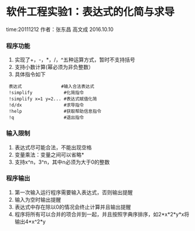 # 软件工程实验1：表达式的化简与求导
time:20111212
作者：张东昌 高文成
2016.10.10
### 程序功能

1. 实现了+，-，\*，/，^五种运算方式，暂时不支持括号
2. 支持小数计算(幂必须为非负整数）
2. 具体指令如下
```
 表达式               #输入合法表达式
 !simplify            #化简指令
 !simplify x=1 y=2... #表达式赋值化简
 !d/dx                #求导指令
 !help                #获取帮助信息指令
 !q                   #退出指令
```

### 输入限制

1. 表达式尽可能合法，不能出现空格
2. 变量乘法：变量之间可以省略\*
3. 支持x^n，3^n，其中n必须为大于0的整数

### 程序输出

1. 第一次输入运行程序需要输入表达式，否则输出提醒
2. 输入为空时输出提醒
3. 表达式中存在除以0的情况会终止计算并且输出提醒
4. 程序将所有可以合并的项合并到一起，并且按照字典序排序，如2\*x\*2\*y\*x将输出4\*x^2\*y

